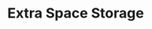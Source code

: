 ---
title: "Extra Space Storage"
url: /miami/extra-space-storage-northeast-186th-terrace/
shop: storage rental
---